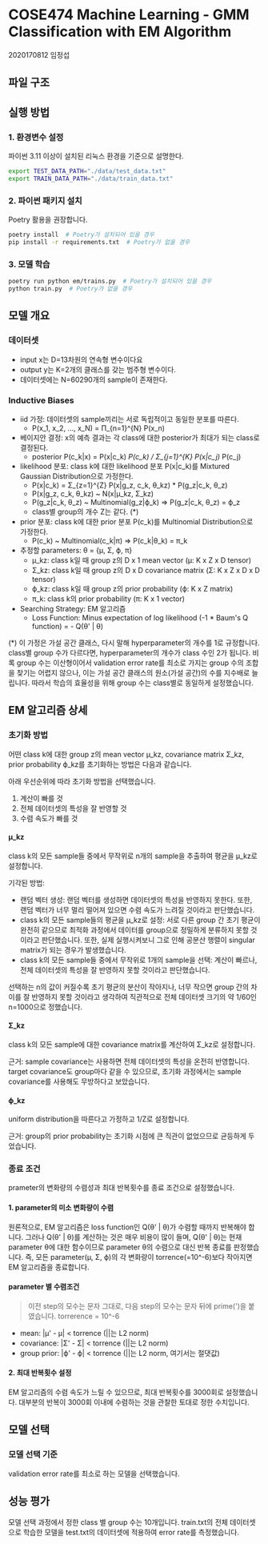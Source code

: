 # COSE474 Machine Learning - GMM Classification with EM Algorithm

2020170812 임정섭

## 파일 구조

## 실행 방법

### 1. 환경변수 설정

파이썬 3.11 이상이 설치된 리눅스 환경을 기준으로 설명한다.

```bash
export TEST_DATA_PATH="./data/test_data.txt"
export TRAIN_DATA_PATH="./data/train_data.txt"
```

### 2. 파이썬 패키지 설치

Poetry 활용을 권장합니다.

```bash
poetry install  # Poetry가 설치되어 있을 경우
pip install -r requirements.txt  # Poetry가 없을 경우
```

### 3. 모델 학습

```bash
poetry run python em/trains.py  # Poetry가 설치되어 있을 경우
python train.py  # Poetry가 없을 경우
```

## 모델 개요

### 데이터셋

- input x는 D=13차원의 연속형 변수이다요
- output y는 K=2개의 클래스를 갖는 범주형 변수이다.
- 데이터셋에는 N=60290개의 sample이 존재한다.

### Inductive Biases

- iid 가정: 데이터셋의 sample끼리는 서로 독립적이고 동일한 분포를 따른다.
  - P(x_1, x_2, ..., x_N) = Π_{n=1}^{N} P(x_n)
- 베이지안 결정: x의 예측 결과는 각 class에 대한 posterior가 최대가 되는 class로 결정된다.
  - posterior P(c_k|x) = P(x|c_k) *P(c_k) / Σ_{j=1}^{K} P(x|c_j)* P(c_j)
- likelihood 분포: class k에 대한 likelihood 분포 P(x|c_k)를 Mixtured Gaussian Distribution으로 가정한다.
  - P(x|c_k) = Σ_{z=1}^{Z} P(x|g_z, c_k, θ_kz) * P(g_z|c_k, θ_z)
  - P(x|g_z, c_k, θ_kz) ~ N(x|μ_kz, Σ_kz)
  - P(g_z|c_k, θ_z) ~ Multinomial(g_z|ϕ_k) => P(g_z|c_k, θ_z) = ϕ_z
  - class별 group의 개수 Z는 같다. (*)
- prior 분포: class k에 대한 prior 분포 P(c_k)를 Multinomial Distribution으로 가정한다.
  - P(c_k) ~ Multinomial(c_k|π) => P(c_k|θ_k) = π_k
- 추정할 parameters: θ = {μ, Σ, ϕ, π}
  - μ_kz: class k일 때 group z의 D x 1 mean vector (μ: K x Z x D tensor)
  - Σ_kz: class k일 때 group z의 D x D covariance matrix (Σ: K x Z x D x D tensor)
  - ϕ_kz: class k일 때 group z의 prior probability (ϕ: K x Z matrix)
  - π_k: class k의 prior probability (π: K x 1 vector)
- Searching Strategy: EM 알고리즘
  - Loss Function: Minus expectation of log likelihood (-1 * Baum's Q function) = - Q(θ' | θ)

(*) 이 가정은 가설 공간 클래스, 다시 말해 hyperparameter의 개수를 1로 규정합니다. class별 group 수가 다르다면, hyperparameter의 개수가 class 수인 2가 됩니다. 비록 group 수는 이산형이어서 validation error rate를 최소로 가지는 group 수의 조합을 찾기는 어렵지 않으나, 이는 가설 공간 클래스의 원소(가설 공간)의 수를 지수배로 늘립니다. 따라서 학습의 효율성을 위해 group 수는 class별로 동일하게 설정했습니다.

## EM 알고리즘 상세

### 초기화 방법

어떤 class k에 대한 group z의 mean vector μ_kz, covariance matrix Σ_kz, prior probability ϕ_kz를 초기화하는 방법은 다음과 같습니다.

아래 우선순위에 따라 초기화 방법을 선택했습니다.

1. 계산이 빠를 것
2. 전체 데이터셋의 특성을 잘 반영할 것
3. 수렴 속도가 빠를 것

#### μ_kz

class k의 모든 sample들 중에서 무작위로 n개의 sample을 추출하여 평균을 μ_kz로 설정합니다.

기각된 방법:

- 랜덤 벡터 생성: 랜덤 벡터를 생성하면 데이터셋의 특성을 반영하지 못한다. 또한, 랜덤 벡터가 너무 멀리 떨어져 있으면 수렴 속도가 느려질 것이라고 판단했습니다.
- class k의 모든 sample들의 평균을 μ_kz로 설정: 서로 다른 group 간 초기 평균이 완전히 같으므로 최적화 과정에서 데이터를 group으로 정밀하게 분류하지 못할 것이라고 판단했습니다. 또한, 실제 실행시켜보니 그로 인해 공분산 행렬이 singular matrix가 되는 경우가 발생했습니다.
- class k의 모든 sample들 중에서 무작위로 1개의 sample을 선택: 계산이 빠르나, 전체 데이터셋의 특성을 잘 반영하지 못할 것이라고 판단했습니다.

선택하는 n의 값이 커질수록 초기 평균의 분산이 작아지나, 너무 작으면 group 간의 차이를 잘 반영하지 못할 것이라고 생각하여 직관적으로 전체 데이터셋 크기의 약 1/60인 n=1000으로 정했습니다.

#### Σ_kz

class k의 모든 sample에 대한 covariance matrix를 계산하여 Σ_kz로 설정합니다.

근거: sample covariance는 사용하면 전체 데이터셋의 특성을 온전히 반영합니다. target covariance도 group마다 같을 수 있으므로, 초기화 과정에서는 sample covariance를 사용해도 무방하다고 보았습니다.

#### ϕ_kz

uniform distribution을 따른다고 가정하고 1/Z로 설정합니다.

근거: group의 prior probability는 초기화 시점에 큰 직관이 없었으므로 균등하게 두었습니다.

### 종료 조건

prameter의 변화량의 수렴성과 최대 반복횟수를 종료 조건으로 설정했습니다.

#### 1. parameter의 미소 변화량이 수렴

원론적으로, EM 알고리즘은 loss function인 Q(θ' | θ)가 수렴할 때까지 반복해야 합니다. 그러나 Q(θ' | θ)를 계산하는 것은 매우 비용이 많이 들며, Q(θ' | θ)는 현재 parameter θ에 대한 함수이므로 parameter θ의 수렴으로 대신 반복 종료를 판정했습니다. 즉, 모든 parameter(μ, Σ, ϕ)의 각 변화량이 torrence(=10^-6)보다 작아지면 EM 알고리즘을 종료합니다.

#### parameter 별 수렴조건

> 이전 step의 모수는 문자 그대로, 다음 step의 모수는 문자 뒤에 prime(')을 붙였습니다.
> torrerence = 10^-6

- mean: |μ' - μ| < torrence  (||는 L2 norm)
- covariance: |Σ' - Σ| < torrence  (||는 L2 norm)
- group prior: |ϕ' - ϕ| < torrence  (||는 L2 norm, 여기서는 절댓값)

#### 2. 최대 반복횟수 설정

EM 알고리즘의 수렴 속도가 느릴 수 있으므로, 최대 반복횟수를 3000회로 설정했습니다.
대부분의 반복이 3000회 이내에 수렴하는 것을 관찰한 토대로 정한 수치입니다.

## 모델 선택

### 모델 선택 기준

validation error rate를 최소로 하는 모델을 선택했습니다.

## 성능 평가

모델 선택 과정에서 정한 class 별 group 수는 10개입니다.
train.txt의 전체 데이터셋으로 학습한 모델을 test.txt의 데이터셋에 적용하여 error rate를 측정했습니다.
